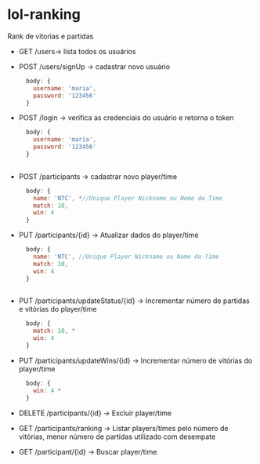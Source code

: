 # lol-ranking
Rank de vitorias e partidas


- GET /users-> lista todos os usuários

- POST /users/signUp -> cadastrar novo usuário

  ```javascript
    body: {
      username: 'maria',
      password: '123456'
    }


- POST /login -> verifica as credenciais do usuário e retorna o token
  ```javascript
    body: {
      username: 'maria',
      password: '123456'
    }
    
- POST /participants -> cadastrar novo player/time

  ```javascript
    body: {
      name: 'NTC', *//Unique Player Nickname ou Nome do Time 
      match: 10,
      win: 4
    }

- PUT /participants/{id} -> Atualizar dados do player/time

  ```javascript
    body: {
      name: 'NTC', //Unique Player Nickname ou Nome do Time 
      match: 10,
      win: 4
    }
    
- PUT /participants/updateStatus/{id} -> Incrementar número de partidas e vitórias do player/time

  ```javascript
    body: { 
      match: 10, *
      win: 4
    }
- PUT /participants/updateWins/{id} -> Incrementar número de vitórias do player/time

  ```javascript
    body: { 
      win: 4 *
    }

- DELETE /participants/{id} -> Excluir player/time

- GET /participants/ranking -> Listar players/times pelo número de vitórias, menor número de partidas utilizado com desempate

- GET /participant/{id} -> Buscar player/time






